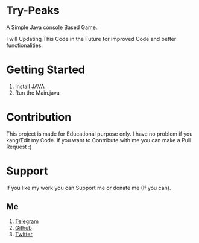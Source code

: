 # Try-Peaks
 A Simple Java console Based Game.

I will Updating This Code in the Future for improved Code and better functionalities.

# Getting Started
1) Install JAVA
2) Run the Main.java 

# Contribution
This project is made for Educational purpose only. I have no problem if you kang/Edit my Code. If you want to Contribute with me you can make a Pull Request :)

# Support
If you like my work you can Support me or donate me (If you can).

## Me 
1) [Telegram](https://t.me/Hellion_OP)
2) [Github](https://github.com/Hellboy-Aaryan)
3) [Twitter](https://twitter.com/Aaryan14032006)
